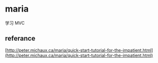 # maria

学习 MVC

## referance

[http://peter.michaux.ca/maria/quick-start-tutorial-for-the-impatient.html](http://peter.michaux.ca/maria/quick-start-tutorial-for-the-impatient.html)
